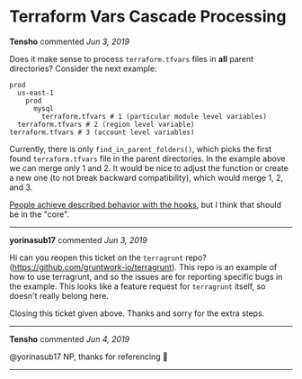 # Terraform Vars Cascade Processing

**Tensho** commented *Jun 3, 2019*

Does it make sense to process `terraform.tfvars` files in **all** parent directories? Consider the next example:
```
prod
  us-east-1
    prod
      mysql
        terraform.tfvars # 1 (particular module level variables)
  terraform.tfvars # 2 (region level variable)
terraform.tfvars # 3 (account level variables)
```
Currently, there is only `find_in_parent_folders()`, which picks the first found `terraform.tfvars` file in the parent directories. In the example above we can merge only 1 and 2. It would be nice to adjust the function or create a new one  (to not break backward compatibility), which would merge 1, 2, and 3.

[People achieve described behavior with the hooks](https://github.com/antonbabenko/terragrunt-reference-architecture/blob/master/acme-prod/terraform.tfvars#L7), but I think that should be in the "core".
<br />
***


**yorinasub17** commented *Jun 3, 2019*

Hi can you reopen this ticket on the `terragrunt` repo? (https://github.com/gruntwork-io/terragrunt). This repo is an example of how to use terragrunt, and so the issues are for reporting specific bugs in the example. This looks like a feature request for `terragrunt` itself, so doesn't really belong here.

Closing this ticket given above. Thanks and sorry for the extra steps.
***

**Tensho** commented *Jun 4, 2019*

@yorinasub17 NP, thanks for referencing 🙇 
***

